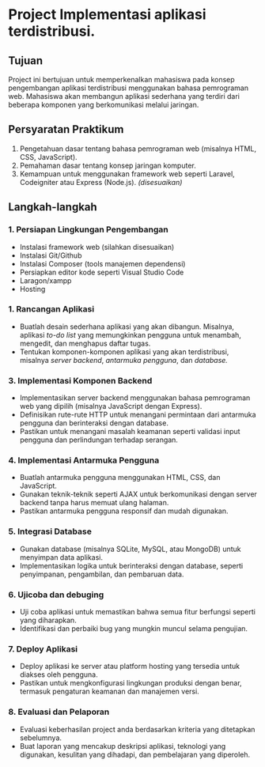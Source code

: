 # **Project Implementasi aplikasi terdistribusi.**

## **Tujuan**

Project ini bertujuan untuk memperkenalkan mahasiswa pada konsep pengembangan aplikasi terdistribusi menggunakan bahasa pemrograman web. Mahasiswa akan membangun aplikasi sederhana yang terdiri dari beberapa komponen yang berkomunikasi melalui jaringan.

## **Persyaratan Praktikum**

1. Pengetahuan dasar tentang bahasa pemrograman web (misalnya HTML, CSS, JavaScript).
2. Pemahaman dasar tentang konsep jaringan komputer.
3. Kemampuan untuk menggunakan framework web seperti Laravel, Codeigniter atau Express (Node.js). _(disesuaikan)_

## **Langkah-langkah**

### 1. **Persiapan Lingkungan Pengembangan**

- Instalasi framework web (silahkan disesuaikan)
- Instalasi Git/Github
- Instalasi Composer (tools manajemen dependensi)
- Persiapkan editor kode seperti Visual Studio Code
- Laragon/xampp
- Hosting

### 1. **Rancangan Aplikasi**

- Buatlah desain sederhana aplikasi yang akan dibangun. Misalnya, aplikasi _to-do list_ yang memungkinkan pengguna untuk menambah, mengedit, dan menghapus daftar tugas.
- Tentukan komponen-komponen aplikasi yang akan terdistribusi, misalnya _server backend_, _antarmuka pengguna_, dan _database._

### 3. **Implementasi Komponen Backend**

- Implementasikan server backend menggunakan bahasa pemrograman web yang dipilih (misalnya JavaScript dengan Express).
- Definisikan rute-rute HTTP untuk menangani permintaan dari antarmuka pengguna dan berinteraksi dengan database.
- Pastikan untuk menangani masalah keamanan seperti validasi input pengguna dan perlindungan terhadap serangan.

### 4. **Implementasi Antarmuka Pengguna**

- Buatlah antarmuka pengguna menggunakan HTML, CSS, dan JavaScript.
- Gunakan teknik-teknik seperti AJAX untuk berkomunikasi dengan server backend tanpa harus memuat ulang halaman.
- Pastikan antarmuka pengguna responsif dan mudah digunakan.

### 5. **Integrasi Database**

- Gunakan database (misalnya SQLite, MySQL, atau MongoDB) untuk menyimpan data aplikasi.
- Implementasikan logika untuk berinteraksi dengan database, seperti penyimpanan, pengambilan, dan pembaruan data.

### 6. **Ujicoba dan debuging**

- Uji coba aplikasi untuk memastikan bahwa semua fitur berfungsi seperti yang diharapkan.
- Identifikasi dan perbaiki bug yang mungkin muncul selama pengujian.

### 7. **Deploy Aplikasi**

- Deploy aplikasi ke server atau platform hosting yang tersedia untuk diakses oleh pengguna.
- Pastikan untuk mengkonfigurasi lingkungan produksi dengan benar, termasuk pengaturan keamanan dan manajemen versi.

### 8. **Evaluasi dan Pelaporan**

- Evaluasi keberhasilan project anda berdasarkan kriteria yang ditetapkan sebelumnya.
- Buat laporan yang mencakup deskripsi aplikasi, teknologi yang digunakan, kesulitan yang dihadapi, dan pembelajaran yang diperoleh.
